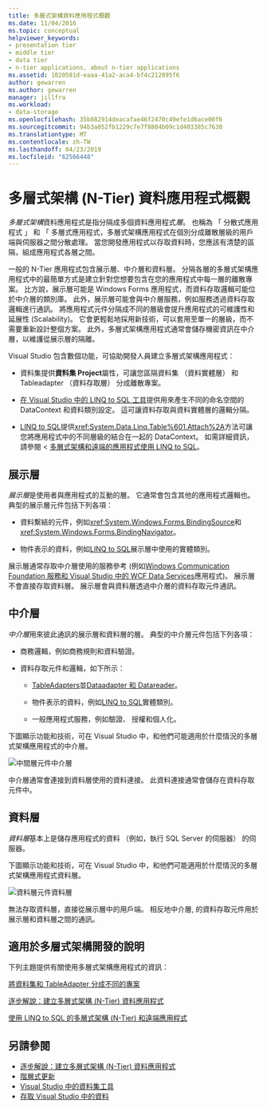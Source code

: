 ```yaml
---
title: 多層式架構資料應用程式概觀
ms.date: 11/04/2016
ms.topic: conceptual
helpviewer_keywords:
- presentation tier
- middle tier
- data tier
- n-tier applications, about n-tier applications
ms.assetid: 1020581d-eaaa-41a2-aca4-bf4c212895f6
author: gewarren
ms.author: gewarren
manager: jillfra
ms.workload:
- data-storage
ms.openlocfilehash: 35b882914deacafae46f2470c49efe1d6ace00f6
ms.sourcegitcommit: 94b3a052fb1229c7e7f8804b09c1d403385c7630
ms.translationtype: MT
ms.contentlocale: zh-TW
ms.lasthandoff: 04/23/2019
ms.locfileid: "62566448"
---
```

# <a name="n-tier-data-applications-overview"></a>多層式架構 (N-Tier) 資料應用程式概觀
*多層式架構*資料應用程式是指分隔成多個資料應用程式*層*。 也稱為 「 分散式應用程式 」 和 「 多層式應用程式，多層式架構應用程式在個別分成離散層級的用戶端與伺服器之間分散處理。 當您開發應用程式以存取資料時，您應該有清楚的區隔，組成應用程式各層之間。

一般的 N-Tier 應用程式包含展示層、中介層和資料層。 分隔各層的多層式架構應用程式中的最簡單方式是建立針對您想要包含在您的應用程式中每一層的離散專案。 比方說，展示層可能是 Windows Forms 應用程式，而資料存取邏輯可能位於中介層的類別庫。 此外，展示層可能會與中介層服務，例如服務透過資料存取邏輯進行通訊。 將應用程式元件分隔成不同的層級會提升應用程式的可維護性和延展性 (Scalability)。 它會更輕鬆地採用新技術，可以套用至單一的層級，而不需要重新設計整個方案。 此外，多層式架構應用程式通常會儲存機密資訊在中介層，以維護從展示層的隔離。

Visual Studio 包含數個功能，可協助開發人員建立多層式架構應用程式：

- 資料集提供**資料集 Project**屬性，可讓您區隔資料集 （資料實體層） 和 Tableadapter （資料存取層） 分成離散專案。

- [在 Visual Studio 中的 LINQ to SQL 工具](../data-tools/linq-to-sql-tools-in-visual-studio2.md)提供用來產生不同的命名空間的 DataContext 和資料類別設定。 這可讓資料存取與資料實體層的邏輯分隔。

- [LINQ to SQL](/dotnet/framework/data/adonet/sql/linq/index)提供<xref:System.Data.Linq.Table%601.Attach%2A>方法可讓您將應用程式中的不同層級的結合在一起的 DataContext。 如需詳細資訊，請參閱 <<c0> [ 多層式架構和遠端的應用程式使用 LINQ to SQL](/dotnet/framework/data/adonet/sql/linq/n-tier-and-remote-applications-with-linq-to-sql)。

## <a name="presentation-tier"></a>展示層
*展示層*是使用者與應用程式的互動的層。 它通常會包含其他的應用程式邏輯也。 典型的展示層元件包括下列各項：

- 資料繫結的元件，例如<xref:System.Windows.Forms.BindingSource>和<xref:System.Windows.Forms.BindingNavigator>。

- 物件表示的資料，例如[LINQ to SQL](/dotnet/framework/data/adonet/sql/linq/index)展示層中使用的實體類別。

展示層通常存取中介層使用的服務參考 (例如[Windows Communication Foundation 服務和 Visual Studio 中的 WCF Data Services](../data-tools/windows-communication-foundation-services-and-wcf-data-services-in-visual-studio.md)應用程式)。 展示層不會直接存取資料層。 展示層會與資料層透過中介層的資料存取元件通訊。

## <a name="middle-tier"></a>中介層
*中介層*用來彼此通訊的展示層和資料層的層。 典型的中介層元件包括下列各項：

- 商務邏輯，例如商務規則和資料驗證。

- 資料存取元件和邏輯，如下所示：

    - [TableAdapters](create-and-configure-tableadapters.md)並[Dataadapter 和 Datareader](/dotnet/framework/data/adonet/dataadapters-and-datareaders)。

    - 物件表示的資料，例如[LINQ to SQL](/dotnet/framework/data/adonet/sql/linq/index)實體類別。

    - 一般應用程式服務，例如驗證、 授權和個人化。

下圖顯示功能和技術，可在 Visual Studio 中，和他們可能適用於什麼情況的多層式架構應用程式的中介層。

![中間層元件](../data-tools/media/ntiermid.png)中介層

中介層通常會連接到資料層使用的資料連接。 此資料連接通常會儲存在資料存取元件中。

## <a name="data-tier"></a>資料層
*資料層*基本上是儲存應用程式的資料 （例如，執行 SQL Server 的伺服器） 的伺服器。

下圖顯示功能和技術，可在 Visual Studio 中，和他們可能適用於什麼情況的多層式架構應用程式資料層。

![資料層元件](../data-tools/media/ntierdatatier.png)資料層

無法存取資料層，直接從展示層中的用戶端。 相反地中介層, 的資料存取元件用於展示層和資料層之間的通訊。

## <a name="help-for-n-tier-development"></a>適用於多層式架構開發的說明
下列主題提供有關使用多層式架構應用程式的資訊：

[將資料集和 TableAdapter 分成不同的專案](../data-tools/separate-datasets-and-tableadapters-into-different-projects.md)

[逐步解說：建立多層式架構 (N-Tier) 資料應用程式](../data-tools/walkthrough-creating-an-n-tier-data-application.md)

[使用 LINQ to SQL 的多層式架構 (N-Tier) 和遠端應用程式](/dotnet/framework/data/adonet/sql/linq/n-tier-and-remote-applications-with-linq-to-sql)

## <a name="see-also"></a>另請參閱

- [逐步解說：建立多層式架構 (N-Tier) 資料應用程式](../data-tools/walkthrough-creating-an-n-tier-data-application.md)
- [階層式更新](../data-tools/hierarchical-update.md)
- [Visual Studio 中的資料集工具](../data-tools/dataset-tools-in-visual-studio.md)
- [存取 Visual Studio 中的資料](../data-tools/accessing-data-in-visual-studio.md)